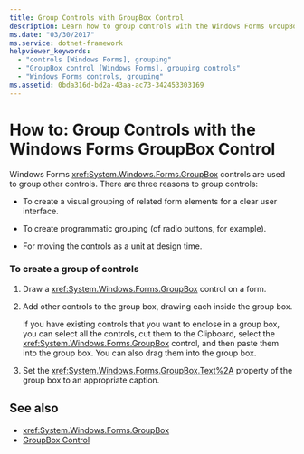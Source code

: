 ```yaml
---
title: Group Controls with GroupBox Control
description: Learn how to group controls with the Windows Forms GroupBox control so that you can create a visual grouping of related elements.
ms.date: "03/30/2017"
ms.service: dotnet-framework
helpviewer_keywords: 
  - "controls [Windows Forms], grouping"
  - "GroupBox control [Windows Forms], grouping controls"
  - "Windows Forms controls, grouping"
ms.assetid: 0bda316d-bd2a-43aa-ac73-342453303169
---
```

# How to: Group Controls with the Windows Forms GroupBox Control

Windows Forms <xref:System.Windows.Forms.GroupBox> controls are used to group other controls. There are three reasons to group controls:

- To create a visual grouping of related form elements for a clear user interface.

- To create programmatic grouping (of radio buttons, for example).

- For moving the controls as a unit at design time.

### To create a group of controls

1. Draw a <xref:System.Windows.Forms.GroupBox> control on a form.

2. Add other controls to the group box, drawing each inside the group box.

     If you have existing controls that you want to enclose in a group box, you can select all the controls, cut them to the Clipboard, select the <xref:System.Windows.Forms.GroupBox> control, and then paste them into the group box. You can also drag them into the group box.

3. Set the <xref:System.Windows.Forms.GroupBox.Text%2A> property of the group box to an appropriate caption.

## See also

- <xref:System.Windows.Forms.GroupBox>
- [GroupBox Control](groupbox-control-windows-forms.md)

